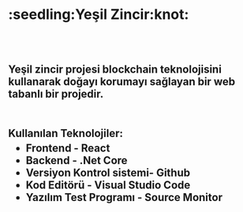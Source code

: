 <h1>:seedling:Yeşil Zincir:knot:</h1>
<br>
<br>
<h2>Yeşil zincir projesi blockchain teknolojisini kullanarak doğayı korumayı sağlayan bir web tabanlı bir projedir.<h2>
<br>
Kullanılan Teknolojiler:
  <ul style="margin-top: 5px">
    <li>Frontend - React</li>
    <li>Backend - .Net Core</li>
    <li>Versiyon Kontrol sistemi- Github</li>
    <li>Kod Editörü - Visual Studio Code</li>
    <li>Yazılım Test Programı - Source Monitor</li>
  </ul>
<br>
